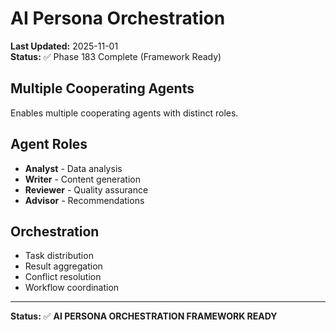 # AI Persona Orchestration

**Last Updated:** 2025-11-01  
**Status:** ✅ Phase 183 Complete (Framework Ready)

## Multiple Cooperating Agents

Enables multiple cooperating agents with distinct roles.

## Agent Roles

- **Analyst** - Data analysis
- **Writer** - Content generation
- **Reviewer** - Quality assurance
- **Advisor** - Recommendations

## Orchestration

- Task distribution
- Result aggregation
- Conflict resolution
- Workflow coordination

---

**Status:** ✅ **AI PERSONA ORCHESTRATION FRAMEWORK READY**
